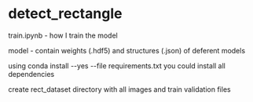 # detect_rectangle
train.ipynb - how I train the model

model - contain weights (.hdf5) and structures (.json) of deferent models

using conda install --yes --file requirements.txt you could install all dependencies

create rect_dataset directory with all images and train validation files
